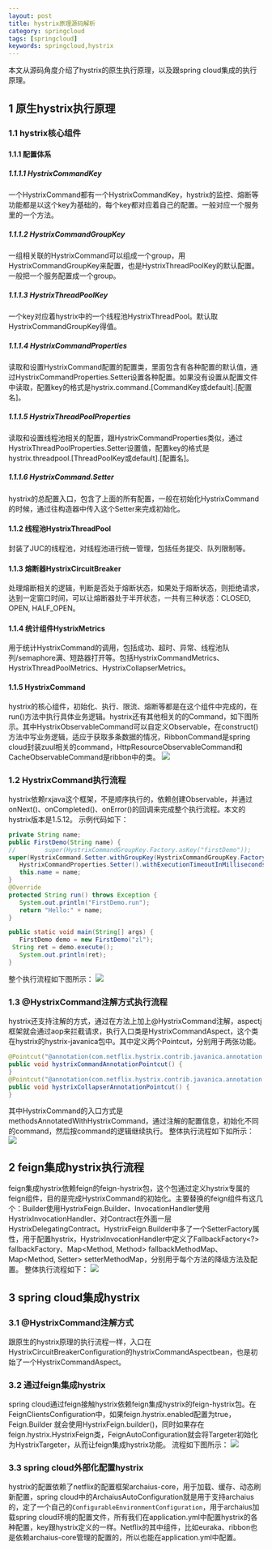 ```yaml
---
layout: post
title: hystrix原理源码解析
category: springcloud
tags: [springcloud]
keywords: springcloud,hystrix
---
```


本文从源码角度介绍了hystrix的原生执行原理，以及跟spring cloud集成的执行原理。

## 1 原生hystrix执行原理
### 1.1 hystrix核心组件
#### 1.1.1 配置体系
##### 1.1.1.1 HystrixCommandKey
一个HystrixCommand都有一个HystrixCommandKey，hystrix的监控、熔断等功能都是以这个key为基础的，每个key都对应着自己的配置。一般对应一个服务里的一个方法。

##### 1.1.1.2 HystrixCommandGroupKey
一组相关联的HystrixCommand可以组成一个group，用HystrixCommandGroupKey来配置，也是HystrixThreadPoolKey的默认配置。一般把一个服务配置成一个group。

##### 1.1.1.3 HystrixThreadPoolKey
一个key对应着hystrix中的一个线程池HystrixThreadPool。默认取HystrixCommandGroupKey得值。

##### 1.1.1.4 HystrixCommandProperties
读取和设置HystrixCommand配置的配置类，里面包含有各种配置的默认值，通过HystrixCommandProperties.Setter设置各种配置。如果没有设置从配置文件中读取，配置key的格式是hystrix.command.[CommandKey或default].[配置名]。

##### 1.1.1.5 HystrixThreadPoolProperties
读取和设置线程池相关的配置，跟HystrixCommandProperties类似，通过HystrixThreadPoolProperties.Setter设置值，配置key的格式是hystrix.threadpool.[ThreadPoolKey或default].[配置名]。

##### 1.1.1.6 HystrixCommand.Setter
hystrix的总配置入口，包含了上面的所有配置，一般在初始化HystrixCommand的时候，通过往构造器中传入这个Setter来完成初始化。

#### 1.1.2 线程池HystrixThreadPool
封装了JUC的线程池，对线程池进行统一管理，包括任务提交、队列限制等。

#### 1.1.3 熔断器HystrixCircuitBreaker
处理熔断相关的逻辑，判断是否处于熔断状态，如果处于熔断状态，则拒绝请求，达到一定窗口时间，可以让熔断器处于半开状态，一共有三种状态：CLOSED, OPEN, HALF_OPEN。

#### 1.1.4 统计组件HystrixMetrics
用于统计HystrixCommand的调用，包括成功、超时、异常、线程池队列/semaphore满、短路器打开等。包括HystrixCommandMetrics、HystrixThreadPoolMetrics、HystrixCollapserMetrics。

#### 1.1.5 HystrixCommand
hystrix的核心组件，初始化、执行、限流、熔断等都是在这个组件中完成的，在run()方法中执行具体业务逻辑。hystrix还有其他相关的的Command，如下图所示。其中HystrixObservableCommand可以自定义Observable，在construct()方法中写业务逻辑，适应于获取多条数据的情况，RibbonCommand是spring cloud封装zuul相关的command，HttpResourceObservableCommand和CacheObservableCommand是ribbon中的类。
![](http://image.laoliangcode.com/springcloud/hystrix/Hystrix.jpg)

### 1.2 HystrixCommand执行流程
 hystrix依赖rxjava这个框架，不是顺序执行的，依赖创建Observable，并通过onNext()、onCompleted()、onError()的回调来完成整个执行流程。本文的hystrix版本是1.5.12。
 示例代码如下：
 ``` java
private String name;
public FirstDemo(String name) {
//        super(HystrixCommandGroupKey.Factory.asKey("firstDemo"));
super(HystrixCommand.Setter.withGroupKey(HystrixCommandGroupKey.Factory.asKey("firstDemo")).andCommandPropertiesDefaults(
	HystrixCommandProperties.Setter().withExecutionTimeoutInMilliseconds(3600000)));
	this.name = name;
}
@Override
protected String run() throws Exception {
	System.out.println("FirstDemo.run");
	return "Hello:" + name;
}

public static void main(String[] args) {
	FirstDemo demo = new FirstDemo("zl");
  String ret = demo.execute();
	System.out.println(ret);
}
```

 整个执行流程如下图所示：
 ![](http://image.laoliangcode.com/springcloud/hystrix/%E5%8E%9F%E7%94%9Fhystrix%E6%89%A7%E8%A1%8C%E6%B5%81%E7%A8%8B.jpg)
 
 ### 1.3 @HystrixCommand注解方式执行流程
 hystrix还支持注解的方式，通过在方法上加上@HystrixCommand注解，aspectj框架就会通过aop来拦截请求，执行入口类是HystrixCommandAspect，这个类在hystrix的hystrix-javanica包中。其中定义两个Pointcut，分别用于两张功能。
 ``` java
@Pointcut("@annotation(com.netflix.hystrix.contrib.javanica.annotation.HystrixCommand)")
public void hystrixCommandAnnotationPointcut() {
}
@Pointcut("@annotation(com.netflix.hystrix.contrib.javanica.annotation.HystrixCollapser)")
public void hystrixCollapserAnnotationPointcut() {
}
```
其中HystrixCommand的入口方式是methodsAnnotatedWithHystrixCommand，通过注解的配置信息，初始化不同的command，然后按command的逻辑继续执行。
整体执行流程如下如所示：
![](http://image.laoliangcode.com/springcloud/hystrix/@HystrixCommand%E6%B3%A8%E8%A7%A3%E6%96%B9%E5%BC%8F%E6%89%A7%E8%A1%8C%E6%B5%81%E7%A8%8B.jpg)

## 2 feign集成hystrix执行流程
feign集成hystrix依赖feign的feign-hystrix包，这个包通过定义hystrix专属的feign组件，目的是完成HystrixCommand的初始化。主要替换的feign组件有这几个：Builder使用HystrixFeign.Builder、InvocationHandler使用HystrixInvocationHandler、对Contract在外面一层HystrixDelegatingContract。HystrixFeign.Builder中多了一个SetterFactory属性，用于配置hystrix，HystrixInvocationHandler中定义了FallbackFactory<?> fallbackFactory、Map<Method, Method> fallbackMethodMap、Map<Method, Setter> setterMethodMap，分别用于每个方法的降级方法及配置。
整体执行流程如下：
![](http://image.laoliangcode.com/springcloud/hystrix/feign%E9%9B%86%E6%88%90hystrix%E6%89%A7%E8%A1%8C%E6%B5%81%E7%A8%8B.jpg)

## 3 spring cloud集成hystrix
### 3.1 @HystrixCommand注解方式
跟原生的hystrix原理的执行流程一样，入口在HystrixCircuitBreakerConfiguration的hystrixCommandAspectbean，也是初始了一个HystrixCommandAspect。

### 3.2 通过feign集成hystrix
spring cloud通过feign接触hystrix依赖feign集成hystrix的feign-hystrix包。在FeignClientsConfiguration中，如果feign.hystrix.enabled配置为true，Feign.Builder
就会使用HystrixFeign.builder()，同时如果存在feign.hystrix.HystrixFeign类，FeignAutoConfiguration就会将Targeter初始化为HystrixTargeter，从而让feign集成hystrix功能。
流程如下图所示：
![](http://image.laoliangcode.com/springcloud/hystrix/spring%20cloud%E4%B8%ADfeign%E9%9B%86%E6%88%90hystrix%E6%89%A7%E8%A1%8C%E9%80%BB%E8%BE%91.jpg)

### 3.3 spring cloud外部化配置hystrix
hystrix的配置依赖了netflix的配置框架archaius-core，用于加载、缓存、动态刷新配置，spring cloud中的ArchaiusAutoConfiguration就是用于支持archaius的，定了一个自己的`ConfigurableEnvironmentConfiguration`，用于archaius加载spring cloud环境的配置文件，所有我们在application.yml中配置hystrix的各种配置，key跟hystrix定义的一样。Netflix的其中组件，比如euraka、ribbon也是依赖archaius-core管理的配置的，所以也能在application.yml中配置。